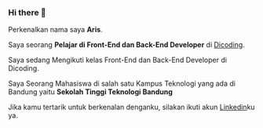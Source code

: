 ### Hi there 👋

Perkenalkan nama saya **Aris**.<br>

Saya seorang **Pelajar di Front-End dan Back-End Developer** di [Dicoding](https://www.dicoding.com/).<br>

Saya sedang Mengikuti kelas Front-End dan Back-End Developer di Dicoding.<br>

Saya Seorang Mahasiswa di salah satu Kampus Teknologi yang ada di Bandung yaitu **Sekolah Tinggi Teknologi Bandung**

Jika kamu tertarik untuk berkenalan denganku, silakan ikuti akun [Linkedin](www.linkedin.com/in/aris034)ku ya.
